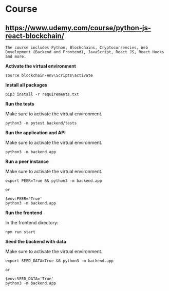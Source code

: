 # Course

## https://www.udemy.com/course/python-js-react-blockchain/

```
The course includes Python, Blockchains, Cryptocurrencies, Web Development (Backend and Frontend), JavaScript, React JS, React Hooks and more.
```

**Activate the virtual environment**
```
source blockchain-env\Scripts\activate
```

**Install all packages**
```
pip3 install -r requirements.txt
```

**Run the tests**

Make sure to activate the virtual environment.

```
python3 -m pytest backend/tests
```

**Run the application and API**

Make sure to activate the virtual environment.

```
python3 -m backend.app
```

**Run a peer instance**

Make sure to activate the virtual environment.

```
export PEER=True && python3 -m backend.app

or

$env:PEER='True'
python3 -m backend.app
```

**Run the frontend**

In the frontend directory:
```
npm run start
```

**Seed the backend with data**

Make sure to activate the virtual environment.

```
export SEED_DATA=True && python3 -m backend.app

or

$env:SEED_DATA='True'
python3 -m backend.app
```
